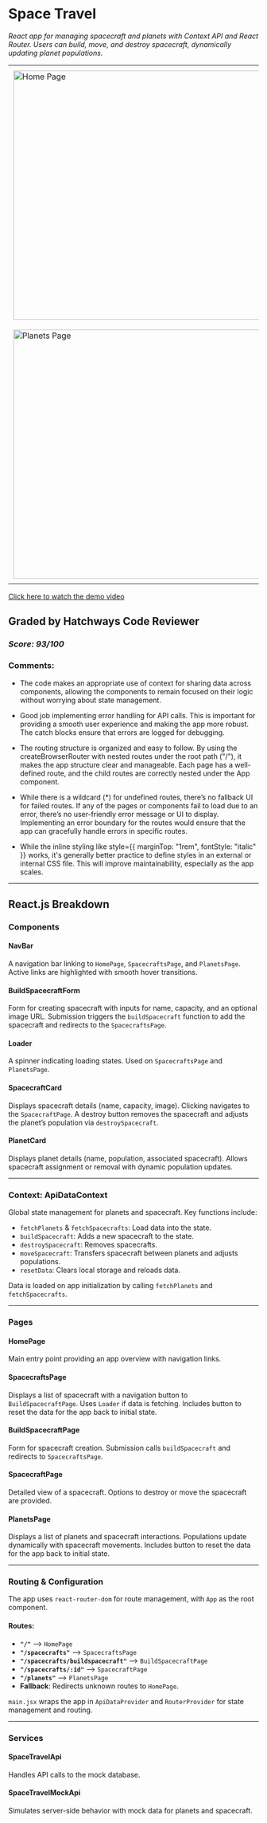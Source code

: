 # Space Travel

_React app for managing spacecraft and planets with Context API and React Router. Users can build, move, and destroy spacecraft, dynamically updating planet populations._

<table>
  <tr>
    <td style="padding: 10px;">
      <img src="https://drive.google.com/uc?export=view&id=1qa6LmircvmjO-fTFYNIB7MyQGvm8y-xK" alt="Home Page" width="500px" />
    </td>
    <td style="padding: 10px;">
      <img src="https://drive.google.com/uc?export=view&id=1OWSkpWo6qrSYtg0p8POhqPwxsxp7ECPa" alt="Spacecrafts Page" width="500px" />
    </td>
  </tr>
  <tr>
    <td style="padding: 10px;">
      <img src="https://drive.google.com/uc?export=view&id=1DhuFyvByT29BGQ8UISJQGWlzPhwUkr5q" alt="Planets Page" width="500px" />
    </td>
  </tr>
</table>

[Click here to watch the demo video](https://drive.google.com/file/d/1tfC6vW2x2j1bXtO4CFDQHUlXoQ2jF3DC/view?usp=sharing)

## Graded by Hatchways Code Reviewer

### _Score: 93/100_

### Comments:

- The code makes an appropriate use of context for sharing data across components, allowing the components to remain focused on their logic without worrying about state management.

- Good job implementing error handling for API calls. This is important for providing a smooth user experience and making the app more robust. The catch blocks ensure that errors are logged for debugging.

- The routing structure is organized and easy to follow. By using the createBrowserRouter with nested routes under the root path ("/"), it makes the app structure clear and manageable. Each page has a well-defined route, and the child routes are correctly nested under the App component.

- While there is a wildcard (\*) for undefined routes, there’s no fallback UI for failed routes. If any of the pages or components fail to load due to an error, there’s no user-friendly error message or UI to display. Implementing an error boundary for the routes would ensure that the app can gracefully handle errors in specific routes.

- While the inline styling like style={{ marginTop: "1rem", fontStyle: "italic" }} works, it's generally better practice to define styles in an external or internal CSS file. This will improve maintainability, especially as the app scales.

---

## React.js Breakdown

### Components

#### **NavBar**

A navigation bar linking to `HomePage`, `SpacecraftsPage`, and `PlanetsPage`. Active links are highlighted with smooth hover transitions.

#### **BuildSpacecraftForm**

Form for creating spacecraft with inputs for name, capacity, and an optional image URL. Submission triggers the `buildSpacecraft` function to add the spacecraft and redirects to the `SpacecraftsPage`.

#### **Loader**

A spinner indicating loading states. Used on `SpacecraftsPage` and `PlanetsPage`.

#### **SpacecraftCard**

Displays spacecraft details (name, capacity, image). Clicking navigates to the `SpacecraftPage`. A destroy button removes the spacecraft and adjusts the planet’s population via `destroySpacecraft`.

#### **PlanetCard**

Displays planet details (name, population, associated spacecraft). Allows spacecraft assignment or removal with dynamic population updates.

---

### Context: **ApiDataContext**

Global state management for planets and spacecraft. Key functions include:

- `fetchPlanets` & `fetchSpacecrafts`: Load data into the state.
- `buildSpacecraft`: Adds a new spacecraft to the state.
- `destroySpacecraft`: Removes spacecrafts.
- `moveSpacecraft`: Transfers spacecraft between planets and adjusts populations.
- `resetData`: Clears local storage and reloads data.

Data is loaded on app initialization by calling `fetchPlanets` and `fetchSpacecrafts`.

---

### Pages

#### **HomePage**

Main entry point providing an app overview with navigation links.

#### **SpacecraftsPage**

Displays a list of spacecraft with a navigation button to `BuildSpacecraftPage`. Uses `Loader` if data is fetching. Includes button to reset the data for the app back to initial state.

#### **BuildSpacecraftPage**

Form for spacecraft creation. Submission calls `buildSpacecraft` and redirects to `SpacecraftsPage`.

#### **SpacecraftPage**

Detailed view of a spacecraft. Options to destroy or move the spacecraft are provided.

#### **PlanetsPage**

Displays a list of planets and spacecraft interactions. Populations update dynamically with spacecraft movements. Includes button to reset the data for the app back to initial state.

---

### Routing & Configuration

The app uses `react-router-dom` for route management, with `App` as the root component.

#### Routes:

- **`"/"`** --> `HomePage`
- **`"/spacecrafts"`** --> `SpacecraftsPage`
- **`"/spacecrafts/buildspacecraft"`** --> `BuildSpacecraftPage`
- **`"/spacecrafts/:id"`** --> `SpacecraftPage`
- **`"/planets"`** --> `PlanetsPage`
- **Fallback**: Redirects unknown routes to `HomePage`.

`main.jsx` wraps the app in `ApiDataProvider` and `RouterProvider` for state management and routing.

---

### Services

#### **SpaceTravelApi**

Handles API calls to the mock database.

#### **SpaceTravelMockApi**

Simulates server-side behavior with mock data for planets and spacecraft.
